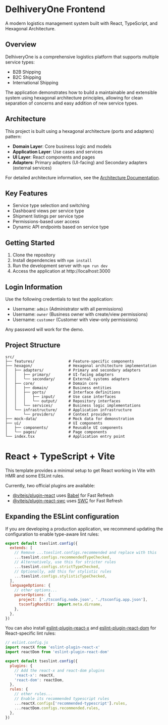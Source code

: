 # DelhiveryOne Frontend

A modern logistics management system built with React, TypeScript, and Hexagonal Architecture.

## Overview

DelhiveryOne is a comprehensive logistics platform that supports multiple service types:
- B2B Shipping
- B2C Shipping
- International Shipping

The application demonstrates how to build a maintainable and extensible system using hexagonal architecture principles, allowing for clean separation of concerns and easy addition of new service types.

## Architecture

This project is built using a hexagonal architecture (ports and adapters) pattern:

- **Domain Layer**: Core business logic and models
- **Application Layer**: Use cases and services
- **UI Layer**: React components and pages
- **Adapters**: Primary adapters (UI-facing) and Secondary adapters (external services)

For detailed architecture information, see the [Architecture Documentation](./docs/DelhiveryOne-Architecture.md).

## Key Features

- Service type selection and switching
- Dashboard views per service type
- Shipment listings per service type
- Permissions-based user access
- Dynamic API endpoints based on service type

## Getting Started

1. Clone the repository
2. Install dependencies with `npm install`
3. Run the development server with `npm run dev`
4. Access the application at http://localhost:3000

## Login Information

Use the following credentials to test the application:

- Username: `admin` (Administrator with all permissions)
- Username: `owner` (Business owner with create/view permissions)
- Username: `customer` (Customer with view-only permissions)

Any password will work for the demo.

## Project Structure

```
src/
├── features/               # Feature-specific components
├── hexagon/                # Hexagonal architecture implementation
│   ├── adapters/           # Primary and secondary adapters
│   │   ├── primary/        # UI-facing adapters
│   │   └── secondary/      # External systems adapters
│   ├── core/               # Domain core
│   │   ├── domain/         # Business entities
│   │   ├── ports/          # Interface definitions
│   │   │   ├── input/      # Use case interfaces
│   │   │   └── output/     # Repository interfaces
│   │   └── services/       # Business logic implementations
│   └── infrastructure/     # Application infrastructure
│       └── providers/      # Context providers
├── mock-data/              # Mock data for demonstration
├── ui/                     # UI components
│   ├── components/         # Reusable UI components
│   └── pages/              # Page components
└── index.tsx               # Application entry point
```

# React + TypeScript + Vite

This template provides a minimal setup to get React working in Vite with HMR and some ESLint rules.

Currently, two official plugins are available:

- [@vitejs/plugin-react](https://github.com/vitejs/vite-plugin-react/blob/main/packages/plugin-react/README.md) uses [Babel](https://babeljs.io/) for Fast Refresh
- [@vitejs/plugin-react-swc](https://github.com/vitejs/vite-plugin-react-swc) uses [SWC](https://swc.rs/) for Fast Refresh

## Expanding the ESLint configuration

If you are developing a production application, we recommend updating the configuration to enable type-aware lint rules:

```js
export default tseslint.config({
  extends: [
    // Remove ...tseslint.configs.recommended and replace with this
    ...tseslint.configs.recommendedTypeChecked,
    // Alternatively, use this for stricter rules
    ...tseslint.configs.strictTypeChecked,
    // Optionally, add this for stylistic rules
    ...tseslint.configs.stylisticTypeChecked,
  ],
  languageOptions: {
    // other options...
    parserOptions: {
      project: ['./tsconfig.node.json', './tsconfig.app.json'],
      tsconfigRootDir: import.meta.dirname,
    },
  },
})
```

You can also install [eslint-plugin-react-x](https://github.com/Rel1cx/eslint-react/tree/main/packages/plugins/eslint-plugin-react-x) and [eslint-plugin-react-dom](https://github.com/Rel1cx/eslint-react/tree/main/packages/plugins/eslint-plugin-react-dom) for React-specific lint rules:

```js
// eslint.config.js
import reactX from 'eslint-plugin-react-x'
import reactDom from 'eslint-plugin-react-dom'

export default tseslint.config({
  plugins: {
    // Add the react-x and react-dom plugins
    'react-x': reactX,
    'react-dom': reactDom,
  },
  rules: {
    // other rules...
    // Enable its recommended typescript rules
    ...reactX.configs['recommended-typescript'].rules,
    ...reactDom.configs.recommended.rules,
  },
})
```
